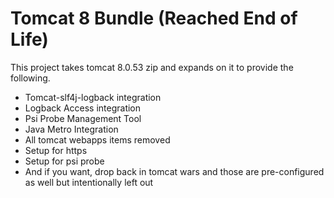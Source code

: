Tomcat 8 Bundle (Reached End of Life)
=====================================

This project takes tomcat 8.0.53 zip and expands on it to provide the following.

- Tomcat-slf4j-logback integration
- Logback Access integration
- Psi Probe Management Tool
- Java Metro Integration
- All tomcat webapps items removed
- Setup for https
- Setup for psi probe
- And if you want, drop back in tomcat wars and those are pre-configured as well but intentionally left out